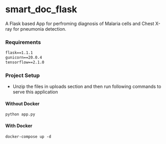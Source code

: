 # smart_doc_flask
A Flask based App for perfroming diagnosis of Malaria cells and Chest X-ray for pneumonia detection. 


### Requirements
```txt
flask==1.1.1
gunicorn==20.0.4
tensorflow==2.1.0
```

### Project Setup
* Unzip the files in uploads section and then run following commands to serve this application
#### Without Docker
```shell
python app.py 
```
#### With Docker
```shell
docker-compose up -d
```
